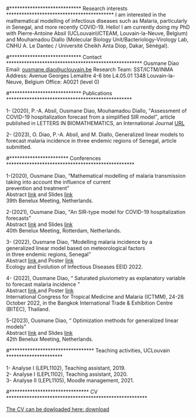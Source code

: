 #**************************** Research interests ******************************************
I am interested in the mathematical modelling of infectious diseases such as Malaria, particularly in Senegal, and more recently COVID-19.
Hello! I am currently doing my PhD with Pierre-Antoine Absil (UCLouvain\ICTEAM, Louvain-la-Neuve, Belgium) and Mouhamadou Diallo (Molecular Biology Unit/Bacteriology-Virology Lab, CNHU A. Le Dantec / Université Cheikh Anta Diop, Dakar, Sénégal).

#**************************** Contact *****************************************************
Ousmane Diao
Email: ousmane.diao@uclouvain.be
Research Team: SST/ICTM/INMA
Address: Avenue Georges Lemaître 4-6 bte L4.05.01 1348 Louvain-la-Neuve, Belgium
Office: A0021 (level 0)

#**************************** Publications *************************************************
<!-- wp:html -->
<p>1- (2020), P.-A. Absil, Ousmane Diao, Mouhamadou Diallo, <q>Assessment of COVID-19 hospitalization forecast from a simplified SIR model</q>, article published in LETTERS IN BIOMATHEMATICS, an International Journal
<a href="https://lettersinbiomath.journals.publicknowledgeproject.org/index.php/lib/article/view/403">URL</a>
</p>

<!-- wp:html -->
<p>2- (2023), O. Diao, P.-A. Absil, and M. Diallo, Generalized linear models to forecast
malaria incidence in three endemic regions of Senegal, article submitted.
  </p>

#***********************  Conferences **************************************************
  <!-- /wp:html -->
<p>1-(2020), Ousmane Diao, <q>Mathematical modelling of malaria transmission taking into account the influence of current<br>prevention and treatment</q>
<br> Abstract <a href="https://www.dropbox.com/s/n451fxy7l2uns4r/main_benelux.pdf?dl=0&quot;">link</a> and Slides <a href="https://www.dropbox.com/s/soz1pnpa699tfm7/benelux%20presentation%20new.pdf?dl=0&quot;">link</a>
<br>39th Benelux Meeting, Netherlands.
</p>

<p>2-(2021), Ousmane Diao, <q>An SIR-type model for COVID-19 hospitalization
forecasts</q> <br> Abstract <a href="https://www.dropbox.com/s/b8anm6h2imxv1s4/Benelux_2021_abstract.pdf?dl=0" "="">link</a> and Slides <a href="https://www.dropbox.com/s/zxo3vnoz583rmxw/Slides_benelux_2021_06_28.pdf?dl=0&quot;">link</a>
<br> 40th Benelux Meeting, Rotterdam, Netherlands.
</p>

<p>3- (2022), Ousmane Diao, <q>Modelling malaria incidence by a <br> generalized linear model based on meteorological factors <br> in three endemic regions, Senegal</q> 
<br> Abstract <a href="https://www.dropbox.com/s/omyzy7jxa6o3zmv/main_conf_eeid_2022_Atlanta_2022_03_14.pdf?dl=0&quot;"> link </a> and Poster <a href="https://www.dropbox.com/s/zywc8hnrb42oe6b/poster_Ousmane_EEID2022.pdf?dl=0&quot;"> link</a>
<br> Ecology and Evolution of Infectious Diseases EEID 2022.
</p>

<p>4- (2022), Ousmane Diao, <q> Saturated pluviometry as explanatory variable to forecast malaria incidence </q> 
<br> Abstract <a href="https://www.dropbox.com/s/joswvb0zpc73i5l/Abstract_ICTMM2022.pdf?dl=0;"> link </a> and Poster <a href="https://www.dropbox.com/s/sbcuo6fqluw70zo/Poster_ICTMM_2022.pdf?dl=0;"> link</a>
<br> International Congress for Tropical Medicine and Malaria (ICTMM), 24-28 October 2022, in the Bangkok International Trade & Exhibition Centre (BITEC), Thailand.
</p>

<p>5-(2023), Ousmane Diao, <q> Optimization methods for generalized linear models</q>
<br> Abstract <a href="https://www.dropbox.com/s/eu58jaizrh2w7nd/OusmaneDiao.pdf?dl=0">link</a> and Slides <a href="https://www.dropbox.com/s/b6x5fw646gimw83/Presentations_benelux_2023.pdf?dl=0">link</a>
<br>42th Benelux Meeting, Netherlands.
</p>

#********************************* Teaching activities, UCLouvain **********************
<!-- /wp:html -->
1- Analyse I (LEPL1102), Teaching assistant, 2019.
<br>2- Analyse I (LEPL1102), Teaching assistant, 2020.
<br>3- Analyse II (LEPL1105), Moodle management, 2021.
  
#******************************* CV *******************************************************
<!-- /wp:html -->
<div class="wp-block-file"><a id="wp-block-file--media-6c1dfe52-c3b1-45e4-888a-78394eabbb8c" href="https://www.dropbox.com/s/ki4bl46v72fzp3u/CV_Ousmane.pdf?dl=0">The CV can be dowloaded here: </a><a href="https://www.dropbox.com/s/ki4bl46v72fzp3u/CV_Ousmane.pdf?dl=0" class="wp-block-file__button wp-element-button" download aria-describedby="wp-block-file--media-6c1dfe52-c3b1-45e4-888a-78394eabbb8c"> download </a></div>
